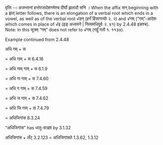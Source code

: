 

वृत्तिः --ः अजन्तानां हन्तेरजादेशगमेश्च दीर्घो झलादौ सनि । When the affix सन् beginning with a झल् letter follows, there is an elongation of a verbal root which ends in a vowel, as well as of the verbal root √हन् (हनँ हिंसागत्योः २. २) and √गम् (“गम्”-आदेशः which comes in place of √इ (इङ् अध्ययने | नित्यमधिपूर्वः २. ४१) by 2.4.48 इङश्च).
Note: In this सूत्रम् “गम्” does not refer to √गम् (गमॢँ गतौ १. ११३७).


Example continued from 2.4.48

अधि गम् + स

= अधि गाम् + स 6.4.16

= अधि गाम् गाम् + स 6.1.9

= अधि गा गाम् + स 7.4.60

= अधि ग गाम् + स 7.4.59

= अधि ज गाम् + स 7.4.62

= अधि जि गाम् + स 7.4.79

= अधिजिगांस 8.3.24


“अधिजिगांस” has धातु-सञ्ज्ञा by 3.1.32


अधिजिगांस + लँट् 3.2.123 = अधिजिगांसते 1.3.62, 1.3.12


